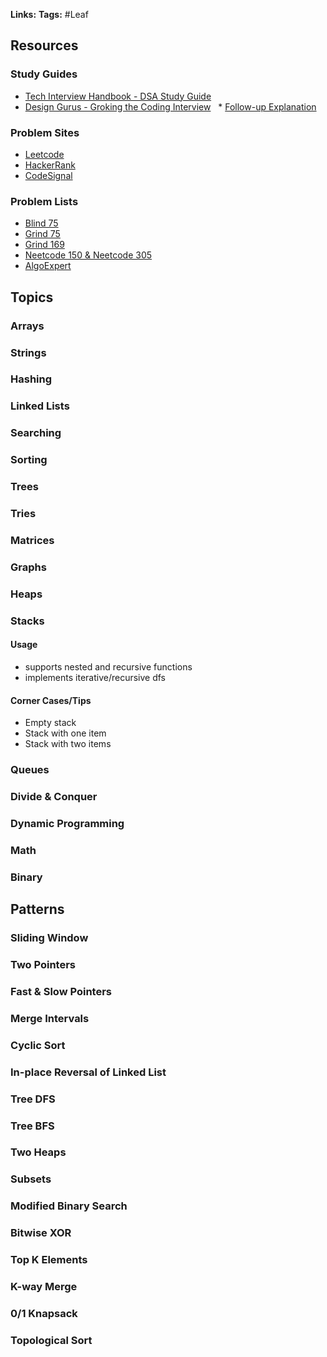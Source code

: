 **Links:**
**Tags:** #Leaf

## Resources
### Study Guides
* [Tech Interview Handbook - DSA Study Guide](https://www.techinterviewhandbook.org/algorithms/study-cheatsheet/)
* [Design Gurus - Groking the Coding Interview](https://www.educative.io/courses/grokking-the-coding-interview)
  * [Follow-up Explanation](https://hackernoon.com/14-patterns-to-ace-any-coding-interview-question-c5bb3357f6ed)

### Problem Sites
* [Leetcode](https://leetcode.com/)
* [HackerRank](https://www.hackerrank.com/dashboard)
* [CodeSignal](https://app.codesignal.com/)

### Problem Lists
* [Blind 75](https://www.teamblind.com/post/New-Year-Gift---Curated-List-of-Top-75-LeetCode-Questions-to-Save-Your-Time-OaM1orEU)
* [Grind 75](https://www.techinterviewhandbook.org/grind75?grouping=topics&mode=preferences)
* [Grind 169](https://www.techinterviewhandbook.org/grind75?grouping=topics&mode=all)
* [Neetcode 150 & Neetcode 305](https://neetcode.io/practice)
* [AlgoExpert](https://www.algoexpert.io/questions)

## Topics
### Arrays

### Strings

### Hashing

### Linked Lists

### Searching

### Sorting

### Trees

### Tries

### Matrices

### Graphs

### Heaps

### Stacks
#### Usage
* supports nested and recursive functions
* implements iterative/recursive dfs

#### Corner Cases/Tips
* Empty stack
* Stack with one item
* Stack with two items

### Queues

### Divide & Conquer

### Dynamic Programming

### Math

### Binary

## Patterns
### Sliding Window
### Two Pointers
### Fast & Slow Pointers
### Merge Intervals
### Cyclic Sort
### In-place Reversal of Linked List
### Tree DFS
### Tree BFS
### Two Heaps
### Subsets
### Modified Binary Search
### Bitwise XOR
### Top K Elements
### K-way Merge
### 0/1 Knapsack
### Topological Sort